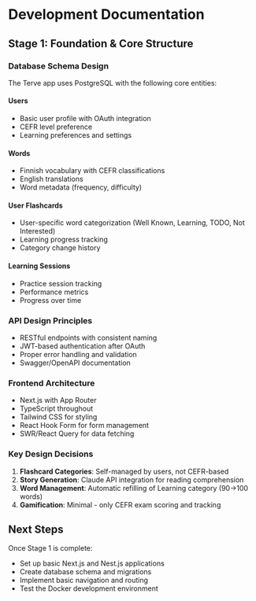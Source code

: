 # Development Documentation

## Stage 1: Foundation & Core Structure

### Database Schema Design

The Terve app uses PostgreSQL with the following core entities:

#### Users
- Basic user profile with OAuth integration
- CEFR level preference
- Learning preferences and settings

#### Words
- Finnish vocabulary with CEFR classifications
- English translations
- Word metadata (frequency, difficulty)

#### User Flashcards
- User-specific word categorization (Well Known, Learning, TODO, Not Interested)
- Learning progress tracking
- Category change history

#### Learning Sessions
- Practice session tracking
- Performance metrics
- Progress over time

### API Design Principles

- RESTful endpoints with consistent naming
- JWT-based authentication after OAuth
- Proper error handling and validation
- Swagger/OpenAPI documentation

### Frontend Architecture

- Next.js with App Router
- TypeScript throughout
- Tailwind CSS for styling
- React Hook Form for form management
- SWR/React Query for data fetching

### Key Design Decisions

1. **Flashcard Categories**: Self-managed by users, not CEFR-based
2. **Story Generation**: Claude API integration for reading comprehension
3. **Word Management**: Automatic refilling of Learning category (90→100 words)
4. **Gamification**: Minimal - only CEFR exam scoring and tracking

## Next Steps

Once Stage 1 is complete:
- Set up basic Next.js and Nest.js applications
- Create database schema and migrations
- Implement basic navigation and routing
- Test the Docker development environment
